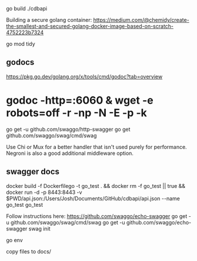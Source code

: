 go build
./cdbapi

Building a secure golang container: https://medium.com/@chemidy/create-the-smallest-and-secured-golang-docker-image-based-on-scratch-4752223b7324

go mod tidy


## godocs
https://pkg.go.dev/golang.org/x/tools/cmd/godoc?tab=overview

# godoc -http=:6060 & wget -e robots=off -r -np -N -E -p -k 

go get -u github.com/swaggo/http-swagger
go get github.com/swaggo/swag/cmd/swag


Use Chi or Mux for a better handler that isn't used purely for performance. Negroni is also a good additional middleware option.


## swagger docs
docker build -f Dockerfilego -t go_test . && docker rm -f go_test || true && docker run -d -p 8443:8443 -v $PWD/api.json:/Users/Josh/Documents/GitHub/cdbapi/api.json --name go_test go_test

Follow instructions here: https://github.com/swaggo/echo-swagger
go get -u github.com/swaggo/swag/cmd/swag
go get -u github.com/swaggo/echo-swagger
swag init

go env

copy files to docs/
